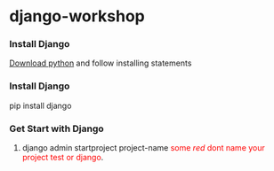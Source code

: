 # django-workshop
### Install Django
[Download python](https://www.python.org/downloads/)
and follow installing statements
### Install Django
pip install django
### Get Start with Django
1. django admin startproject project-name
<span style="color:red">some *red* dont name your project test or django</span>.


